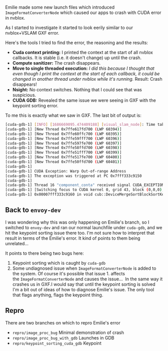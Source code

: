 
Emilie made some new launch files which introduced `ImageFormatConverterNode` which caused our apps to crash with CUDA error in nvblox.

As I started to investigate it started to look eerily similar to our nvblox+VSLAM GXF error.

Here's the tools I tried to find the error, the reasoning and the results:

- **Cuda context printing:** I printed the context at the start of all nvblox callbacks. It is stable (i.e. it doesn't change) up until the crash.
- **Compute sanitizer:** The crash disappears.
- **Move to single threaded execution:** _I did this because I thought that even though I print the context at the start of each callback, it could be changed in another thread under nvblox while it's running._ Result: Crash disappears!
- **Nsight:** No context switches. Nothing that I could see that was suspicious.
- **CUDA GDB:** Revealed the same issue we were seeing in GXF with the keypoint sorting error.

To me this is exactly what we saw in GXF. The last bit of output is:
```bash
[cuda-gdb-1] [INFO] [1686669095.474409188] [visual_slam_node]: Time taken by CUVSLAM_CreateTracker(): 0.277736
[cuda-gdb-1] [New Thread 0x7ffe617fd700 (LWP 60394)]
[cuda-gdb-1] [New Thread 0x7ffe60ffc700 (LWP 60395)]
[cuda-gdb-1] [New Thread 0x7ffe59fff700 (LWP 60396)]
[cuda-gdb-1] [New Thread 0x7ffe597fe700 (LWP 60397)]
[cuda-gdb-1] [New Thread 0x7ffe58ffd700 (LWP 60398)]
[cuda-gdb-1] [New Thread 0x7ffe51fff700 (LWP 60399)]
[cuda-gdb-1] [New Thread 0x7ffe517fe700 (LWP 60400)]
[cuda-gdb-1] [New Thread 0x7ffe50ffd700 (LWP 60401)]
[cuda-gdb-1] 
[cuda-gdb-1] CUDA Exception: Warp Out-of-range Address
[cuda-gdb-1] The exception was triggered at PC 0x7fff333c9150
[cuda-gdb-1] 
[cuda-gdb-1] Thread 16 "component_conta" received signal CUDA_EXCEPTION_5, Warp Out-of-range Address.
[cuda-gdb-1] [Switching focus to CUDA kernel 0, grid 43, block (0,0,0), thread (160,0,0), device 0, sm 0, warp 4, lane 0]
[cuda-gdb-1] 0x00007fff333c9160 in void cub::DeviceMergeSortBlockSortKernel<false, cub::DeviceMergeSortPolicy<Keypoint*>::Policy600, Keypoint*, cub::NullType*, Keypoint*, cub::NullType*, unsigned long, KeypointGreater, Keypoint, cub::NullType>(bool, Keypoint*, cub::NullType*, Keypoint*, cub::NullType*, unsigned long, Keypoint*, cub::NullType*, KeypointGreater, char*)<<<(4,1,1),(256,1,1)>>> ()
```

## Back to `envoy-dev`
I was wondering why this was only happening on Emilie's branch, so I switched to `envoy-dev` and ran our normal launchfile under `cuda-gdb`, and we hit the keypoint sorting issue there too. I'm not sure how to interpret that result in terms of the Emilie's error. It kind of points to them being unrelated...

It points to there being two bugs here:
1. Keypoint sorting which is caught by `cuda-gdb`
2. Some undiagnosed issue when `ImageFormatConverterNode` is added to the system.
Of course it's possible that issue 1. affects the `ImageFormatConverterNode` and causes the issue...  In the same way it crashes us in GXF.I would say that until the keypoint sorting is solved I'm a bit out of ideas of how to diagnose Emilie's issue. The only tool that flags anything, flags the keypoint thing.

## Repro
There are two branches on which to repro Emilie's error
- `repro/image_proc_bug` Minimal demonstration of crash
- `repro/image_proc_bug_with_gdb` Launches in GDB
- `repro/keypoint_sorting_cuda_gdb` Keypoint 

